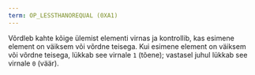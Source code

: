 ```yaml
---
term: OP_LESSTHANOREQUAL (0XA1)
---
```


Võrdleb kahte kõige ülemist elementi virnas ja kontrollib, kas esimene element on väiksem või võrdne teisega. Kui esimene element on väiksem või võrdne teisega, lükkab see virnale `1` (tõene); vastasel juhul lükkab see virnale `0` (väär).